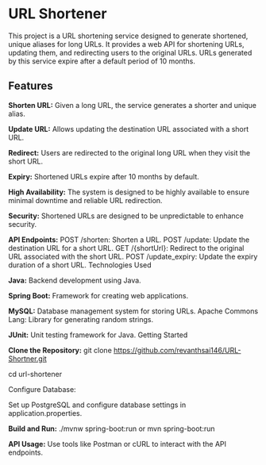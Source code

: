 # **URL Shortener**

This project is a URL shortening service designed to generate shortened, unique aliases for long URLs. It provides a web API for shortening URLs, updating them, and redirecting users to the original URLs. URLs generated by this service expire after a default period of 10 months.

## **Features**

**Shorten URL:** Given a long URL, the service generates a shorter and unique alias.

**Update URL:** Allows updating the destination URL associated with a short URL.

**Redirect:** Users are redirected to the original long URL when they visit the short URL.

**Expiry:** Shortened URLs expire after 10 months by default.

**High Availability:** The system is designed to be highly available to ensure minimal downtime and reliable URL redirection.

**Security:** Shortened URLs are designed to be unpredictable to enhance security.

**API Endpoints:**
POST /shorten: Shorten a URL.
POST /update: Update the destination URL for a short URL.
GET /{shortUrl}: Redirect to the original URL associated with the short URL.
POST /update_expiry: Update the expiry duration of a short URL.
Technologies Used

**Java:** Backend development using Java.

**Spring Boot:** Framework for creating web applications.

**MySQL:** Database management system for storing URLs.
Apache Commons Lang: Library for generating random strings.

**JUnit:** Unit testing framework for Java.
Getting Started

**Clone the Repository:**
git clone https://github.com/revanthsai146/URL-Shortner.git

cd url-shortener

Configure Database:

Set up PostgreSQL and configure database settings in application.properties.

**Build and Run:**
./mvnw spring-boot:run or mvn spring-boot:run

**API Usage:**
Use tools like Postman or cURL to interact with the API endpoints.
